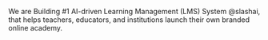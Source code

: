 We are Building #1 AI-driven Learning Management (LMS) System @slashai,
that helps teachers, educators, and institutions
launch their own branded online academy.
  
